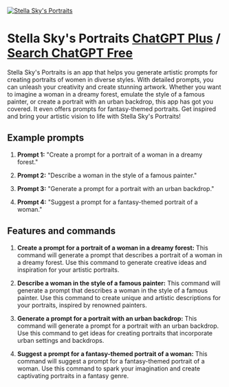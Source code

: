 
[![Stella Sky's Portraits](https://files.oaiusercontent.com/file-WNMgX94jTmUKdfGt6R2kK4gL?se=2123-10-17T18%3A55%3A16Z&sp=r&sv=2021-08-06&sr=b&rscc=max-age%3D31536000%2C%20immutable&rscd=attachment%3B%20filename%3DBildschirmfoto%25202023-11-10%2520um%252020.37.23.png&sig=tNDpfjm10Fpb/0QtRkCivP/Vs1DWhYoj7r05U9sYQPA%3D)](https://chat.openai.com/g/g-pw9VYpr1w-stella-sky-s-portraits)

# Stella Sky's Portraits [ChatGPT Plus](https://chat.openai.com/g/g-pw9VYpr1w-stella-sky-s-portraits) / [Search ChatGPT Free](https://gptcall.net/index.html#/?search=Stella%20Sky's%20Portraits)

Stella Sky's Portraits is an app that helps you generate artistic prompts for creating portraits of women in diverse styles. With detailed prompts, you can unleash your creativity and create stunning artwork. Whether you want to imagine a woman in a dreamy forest, emulate the style of a famous painter, or create a portrait with an urban backdrop, this app has got you covered. It even offers prompts for fantasy-themed portraits. Get inspired and bring your artistic vision to life with Stella Sky's Portraits!

## Example prompts

1. **Prompt 1:** "Create a prompt for a portrait of a woman in a dreamy forest."

2. **Prompt 2:** "Describe a woman in the style of a famous painter."

3. **Prompt 3:** "Generate a prompt for a portrait with an urban backdrop."

4. **Prompt 4:** "Suggest a prompt for a fantasy-themed portrait of a woman."


## Features and commands

1. **Create a prompt for a portrait of a woman in a dreamy forest:** This command will generate a prompt that describes a portrait of a woman in a dreamy forest. Use this command to generate creative ideas and inspiration for your artistic portraits.

2. **Describe a woman in the style of a famous painter:** This command will generate a prompt that describes a woman in the style of a famous painter. Use this command to create unique and artistic descriptions for your portraits, inspired by renowned painters.

3. **Generate a prompt for a portrait with an urban backdrop:** This command will generate a prompt for a portrait with an urban backdrop. Use this command to get ideas for creating portraits that incorporate urban settings and backdrops.

4. **Suggest a prompt for a fantasy-themed portrait of a woman:** This command will suggest a prompt for a fantasy-themed portrait of a woman. Use this command to spark your imagination and create captivating portraits in a fantasy genre.


